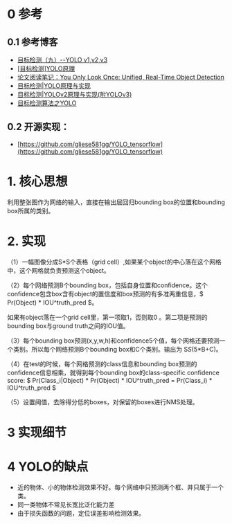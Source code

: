 # 0 参考
## 0.1 参考博客
* [目标检测（九）--YOLO v1,v2,v3](https://blog.csdn.net/App_12062011/article/details/77554288)
* [[目标检测]YOLO原理](https://www.cnblogs.com/fariver/p/7446921.html)
* [论文阅读笔记：You Only Look Once: Unified, Real-Time Object Detection](https://blog.csdn.net/tangwei2014/article/details/50915317)
* [目标检测|YOLO原理与实现](https://zhuanlan.zhihu.com/p/32525231)
* [目标检测|YOLOv2原理与实现(附YOLOv3)](https://zhuanlan.zhihu.com/p/35325884)
* [目标检测算法之YOLO](https://zhuanlan.zhihu.com/p/38125721)

## 0.2 开源实现：
* [https://github.com/gliese581gg/YOLO_tensorflow](https://github.com/gliese581gg/YOLO_tensorflow)




# 1. 核心思想
利用整张图作为网络的输入，直接在输出层回归bounding box的位置和bounding box所属的类别。

# 2. 实现
（1）一幅图像分成S*S个表格（grid cell）,如果某个object的中心落在这个网格中，这个网格就负责预测这个object。

（2）每个网络预测B个bounding box，包括自身位置和confidence。这个confidence包含box含有object的置信度和box预测的有多准两重信息，$ Pr(Object) * IOU^truth_pred $。

如果有object落在一个grid cell里，第一项取1，否则取0 。第二项是预测的bounding box与ground truth之间的IOU值。

（3）每个bounding box预测(x,y,w,h)和confidence5个值，每个网格还要预测一个类别。所以每个网络预测B个bounding box和C个类别。输出为 S*S*(5*B+C)。

（4）在test的时候，每个网格预测的class信息和bounding box预测的confidence信息相乘，就得到每个bounding box的class-specific confidence score:
$ Pr(Class_i|Object) * Pr(Object) * IOU^truth_pred = Pr(Class_i) * IOU^truth_pred $

（5）设置阈值，去除得分低的boxes，对保留的boxes进行NMS处理。


# 3 实现细节


# 4 YOLO的缺点
* 近的物体、小的物体检测效果不好。每个网络中只预测两个框、并只属于一个类。
* 同一类物体不常见长宽比泛化能力差
* 由于损失函数的问题，定位误差影响检测效果。


